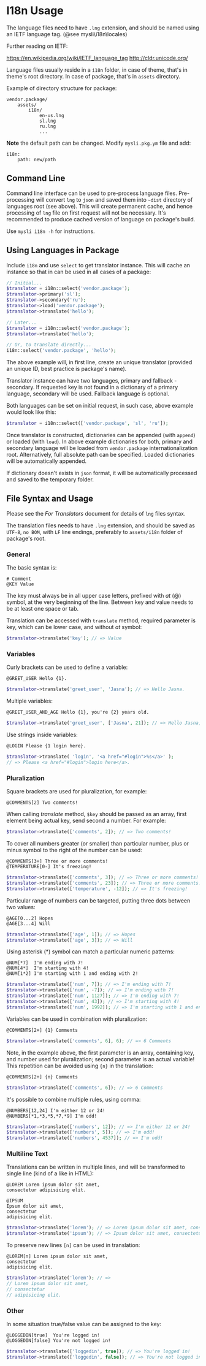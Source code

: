 # I18n Usage

The language files need to have `.lng` extension, and should be named using
an IETF language tag. (@see mysli\i18n\locales)

Further reading on IETF:

https://en.wikipedia.org/wiki/IETF_language_tag
http://cldr.unicode.org/

Language files usually reside in a `i18n` folder, in case of theme, that's
in theme's root directory. In case of package, that's in `assets` directory.

Example of directory structure for package:

```
vendor.package/
    assets/
        i18n/
            en-us.lng
            sl.lng
            ru.lng
            ...
```

**Note** the default path can be changed. Modify `mysli.pkg.ym` file and add:

```
i18n:
    path: new/path
```

## Command Line

Command line interface can be used to pre-process language files.
Pre-processing will convert `lng` to `json` and saved them into `~dist`
directory of languages root (see above).
This will create permanent cache, and hence processing of `lng` file on first
request will not be necessary. It's recommended to produce cached version of
language on package's build.

Use `mysli i18n -h` for instructions.

## Using Languages in Package

Include `i18n` and use `select` to get translator instance. This will cache an
instance so that in can be used in all cases of a package:

```php
// Initial...
$translator = i18n::select('vendor.package');
$translator->primary('sl');
$translator->secondary('ru');
$translator->load('vendor.package');
$translator->translate('hello');

// Later...
$translator = i18n::select('vendor.package');
$translator->translate('hello');

// Or, to translate directly...
i18n::select('vendor.package', 'hello');
```

The above example will, in first line, create an unique translator (provided an
unique ID, best practice is package's name).

Translator instance can have two languages, primary and fallback - secondary.
If requested key is not found in a dictionary of a primary language, secondary
will be used. Fallback language is optional.

Both languages can be set on initial request, in such case, above example would
look like this:

```php
$translator = i18n::select(['vendor.package', 'sl', 'ru']);
```

Once translator is constructed, dictionaries can be appended (with `append`) or
loaded (with `load`). In above example dictionaries for both, primary and secondary
language will be loaded from `vendor.package` internationalization root.
Alternatively, full absolute path can be specified. Loaded dictionaries will
be automatically appended.

If dictionary doesn't exists in `json` format, it will be automatically processed
and saved to the temporary folder.

## File Syntax and Usage

Please see the _For Translators_ document for details of `lng` files syntax.

The translation files needs to have `.lng` extension, and should be saved as
`UTF-8`, `no BOM`, with `LF` line endings, preferably to `assets/i18n` folder
of package's root.

### General

The basic syntax is:

    # Comment
    @KEY Value

The key must always be in all upper case letters, prefixed with _at_ (@) symbol,
at the very beginning of the line. Between key and value needs to be at least
one space or tab.

Translation can be accessed with `translate` method, required parameter is key,
which can be lower case, and without _at_ symbol:

```php
$translator->translate('key'); // => Value
```

### Variables

Curly brackets can be used to define a variable:

```
@GREET_USER Hello {1}.
```

```php
$translator->translate('greet_user', 'Jasna'); // => Hello Jasna.
```

Multiple variables:

```
@GREET_USER_AND_AGE Hello {1}, you're {2} years old.
```

```php
$translator->translate('greet_user', ['Jasna', 21]); // => Hello Jasna, you're 21 years old.
```

Use strings inside variables:

```
@LOGIN Please {1 login here}.
```

```php
$translator->translate( 'login', '<a href="#login">%s</a>' );
// => Please <a href="#login">login here</a>.
```

### Pluralization

Square brackets are used for pluralization, for example:

```
@COMMENTS[2] Two comments!
```

When calling _translate_ method, `$key` should be passed as an array, first
element being actual key, send second a number. For example:

```php
$translator->translate(['comments', 2]); // => Two comments!
```

To cover all numbers greater (or smaller) than particular number,
plus or minus symbol to the right of the number can be used:

```
@COMMENTS[3+] Three or more comments!
@TEMPERATURE[0-] It's freezing!
```

```php
$translator->translate(['comments', 3]); // => Three or more comments!
$translator->translate(['comments', 23]); // => Three or more comments!
$translator->translate(['temperature', -12]); // => It's freezing!
```

Particular range of numbers can be targeted, putting three dots between two values:

```
@AGE[0...2] Hopes
@AGE[3...4] Will
```

```php
$translator->translate(['age', 1]); // => Hopes
$translator->translate(['age', 3]); // => Will
```

Using asterisk (*) symbol can match a particular numeric patterns:

```
@NUM[*7]  I'm ending with 7!
@NUM[4*]  I'm starting with 4!
@NUM[1*2] I'm starting with 1 and ending with 2!
```

```php
$translator->translate(['num', 7]); // => I'm ending with 7!
$translator->translate(['num', -7]); // => I'm ending with 7!
$translator->translate(['num', 1127]); // => I'm ending with 7!
$translator->translate(['num', 43]); // => I'm starting with 4!
$translator->translate(['num', 1992]); // => I'm starting with 1 and ending with 2!
```

Variables can be used in combination with pluralization:

```
@COMMENTS[2+] {1} Comments
```

```php
$translator->translate(['comments', 6], 6); // => 6 Comments
```

Note, in the example above, the first parameter is an array, containing key,
and number used for pluralization; second parameter is an actual variable!
This repetition can be avoided using `{n}` in the translation:

```
@COMMENTS[2+] {n} Comments
```

```php
$translator->translate(['comments', 6]); // => 6 Comments
```

It's possible to combine multiple rules, using comma:

```
@NUMBERS[12,24] I'm either 12 or 24!
@NUMBERS[*1,*3,*5,*7,*9] I'm odd!
```

```php
$translator->translate(['numbers', 12]); // => I'm either 12 or 24!
$translator->translate(['numbers', 5]); // => I'm odd!
$translator->translate(['numbers', 4537]); // => I'm odd!
```

### Multiline Text

Translations can be written in multiple lines, and will be transformed to single
line (kind of a like in HTML):

```
@LOREM Lorem ipsum dolor sit amet,
consectetur adipisicing elit.

@IPSUM
Ipsum dolor sit amet,
consectetur
adipisicing elit.
```

```php
$translator->translate('lorem'); // => Lorem ipsum dolor sit amet, consectetur adipisicing elit.
$translator->translate('ipsum'); // => Ipsum dolor sit amet, consectetur adipisicing elit.
```

To preserve new lines `[n]` can be used in translation:

```
@LOREM[n] Lorem ipsum dolor sit amet,
consectetur
adipisicing elit.
```

```php
$translator->translate('lorem'); // =>
// Lorem ipsum dolor sit amet,
// consectetur
// adipisicing elit.
```

### Other

In some situation true/false value can be assigned to the key:

```
@LOGGEDIN[true]  You're logged in!
@LOGGEDIN[false] You're not logged in!
```

```php
$translator->translate(['loggedin', true]); // => You're logged in!
$translator->translate(['loggedin', false]); // => You're not logged in!
```
